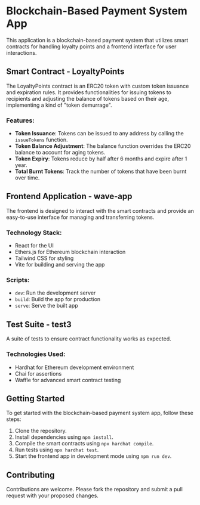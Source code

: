 # Blockchain-Based Payment System App

This application is a blockchain-based payment system that utilizes smart contracts for handling loyalty points and a frontend interface for user interactions.

## Smart Contract - LoyaltyPoints

The LoyaltyPoints contract is an ERC20 token with custom token issuance and expiration rules. It provides functionalities for issuing tokens to recipients and adjusting the balance of tokens based on their age, implementing a kind of "token demurrage".

### Features:

- **Token Issuance**: Tokens can be issued to any address by calling the `issueTokens` function.
- **Token Balance Adjustment**: The balance function overrides the ERC20 balance to account for aging tokens.
- **Token Expiry**: Tokens reduce by half after 6 months and expire after 1 year.
- **Total Burnt Tokens**: Track the number of tokens that have been burnt over time.

## Frontend Application - wave-app

The frontend is designed to interact with the smart contracts and provide an easy-to-use interface for managing and transferring tokens.

### Technology Stack:

- React for the UI
- Ethers.js for Ethereum blockchain interaction
- Tailwind CSS for styling
- Vite for building and serving the app

### Scripts:

- `dev`: Run the development server
- `build`: Build the app for production
- `serve`: Serve the built app

## Test Suite - test3

A suite of tests to ensure contract functionality works as expected.

### Technologies Used:

- Hardhat for Ethereum development environment
- Chai for assertions
- Waffle for advanced smart contract testing

## Getting Started

To get started with the blockchain-based payment system app, follow these steps:

1. Clone the repository.
2. Install dependencies using `npm install`.
3. Compile the smart contracts using `npx hardhat compile`.
4. Run tests using `npx hardhat test`.
5. Start the frontend app in development mode using `npm run dev`.

## Contributing

Contributions are welcome. Please fork the repository and submit a pull request with your proposed changes.
